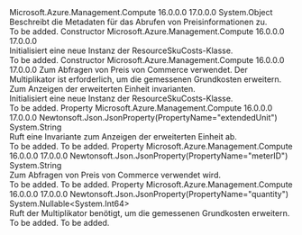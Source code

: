 <Type Name="ResourceSkuCosts" FullName="Microsoft.Azure.Management.Compute.Models.ResourceSkuCosts">
  <TypeSignature Language="C#" Value="public class ResourceSkuCosts" />
  <TypeSignature Language="ILAsm" Value=".class public auto ansi beforefieldinit ResourceSkuCosts extends System.Object" />
  <TypeSignature Language="DocId" Value="T:Microsoft.Azure.Management.Compute.Models.ResourceSkuCosts" />
  <TypeSignature Language="VB.NET" Value="Public Class ResourceSkuCosts" />
  <TypeSignature Language="F#" Value="type ResourceSkuCosts = class" />
  <AssemblyInfo>
    <AssemblyName>Microsoft.Azure.Management.Compute</AssemblyName>
    <AssemblyVersion>16.0.0.0</AssemblyVersion>
    <AssemblyVersion>17.0.0.0</AssemblyVersion>
  </AssemblyInfo>
  <Base>
    <BaseTypeName>System.Object</BaseTypeName>
  </Base>
  <Interfaces />
  <Docs>
    <summary>
            Beschreibt die Metadaten für das Abrufen von Preisinformationen zu.
            </summary>
    <remarks>To be added.</remarks>
  </Docs>
  <Members>
    <Member MemberName=".ctor">
      <MemberSignature Language="C#" Value="public ResourceSkuCosts ();" />
      <MemberSignature Language="ILAsm" Value=".method public hidebysig specialname rtspecialname instance void .ctor() cil managed" />
      <MemberSignature Language="DocId" Value="M:Microsoft.Azure.Management.Compute.Models.ResourceSkuCosts.#ctor" />
      <MemberSignature Language="VB.NET" Value="Public Sub New ()" />
      <MemberType>Constructor</MemberType>
      <AssemblyInfo>
        <AssemblyName>Microsoft.Azure.Management.Compute</AssemblyName>
        <AssemblyVersion>16.0.0.0</AssemblyVersion>
        <AssemblyVersion>17.0.0.0</AssemblyVersion>
      </AssemblyInfo>
      <Parameters />
      <Docs>
        <summary>
            Initialisiert eine neue Instanz der ResourceSkuCosts-Klasse.
            </summary>
        <remarks>To be added.</remarks>
      </Docs>
    </Member>
    <Member MemberName=".ctor">
      <MemberSignature Language="C#" Value="public ResourceSkuCosts (string meterID = null, Nullable&lt;long&gt; quantity = null, string extendedUnit = null);" />
      <MemberSignature Language="ILAsm" Value=".method public hidebysig specialname rtspecialname instance void .ctor(string meterID, valuetype System.Nullable`1&lt;int64&gt; quantity, string extendedUnit) cil managed" />
      <MemberSignature Language="DocId" Value="M:Microsoft.Azure.Management.Compute.Models.ResourceSkuCosts.#ctor(System.String,System.Nullable{System.Int64},System.String)" />
      <MemberSignature Language="VB.NET" Value="Public Sub New (Optional meterID As String = null, Optional quantity As Nullable(Of Long) = null, Optional extendedUnit As String = null)" />
      <MemberSignature Language="F#" Value="new Microsoft.Azure.Management.Compute.Models.ResourceSkuCosts : string * Nullable&lt;int64&gt; * string -&gt; Microsoft.Azure.Management.Compute.Models.ResourceSkuCosts" Usage="new Microsoft.Azure.Management.Compute.Models.ResourceSkuCosts (meterID, quantity, extendedUnit)" />
      <MemberType>Constructor</MemberType>
      <AssemblyInfo>
        <AssemblyName>Microsoft.Azure.Management.Compute</AssemblyName>
        <AssemblyVersion>16.0.0.0</AssemblyVersion>
        <AssemblyVersion>17.0.0.0</AssemblyVersion>
      </AssemblyInfo>
      <Parameters>
        <Parameter Name="meterID" Type="System.String" />
        <Parameter Name="quantity" Type="System.Nullable&lt;System.Int64&gt;" />
        <Parameter Name="extendedUnit" Type="System.String" />
      </Parameters>
      <Docs>
        <param name="meterID">Zum Abfragen von Preis von Commerce verwendet.</param>
        <param name="quantity">Der Multiplikator ist erforderlich, um die gemessenen Grundkosten erweitern.</param>
        <param name="extendedUnit">Zum Anzeigen der erweiterten Einheit invarianten.</param>
        <summary>
            Initialisiert eine neue Instanz der ResourceSkuCosts-Klasse.
            </summary>
        <remarks>To be added.</remarks>
      </Docs>
    </Member>
    <Member MemberName="ExtendedUnit">
      <MemberSignature Language="C#" Value="public string ExtendedUnit { get; }" />
      <MemberSignature Language="ILAsm" Value=".property instance string ExtendedUnit" />
      <MemberSignature Language="DocId" Value="P:Microsoft.Azure.Management.Compute.Models.ResourceSkuCosts.ExtendedUnit" />
      <MemberSignature Language="VB.NET" Value="Public ReadOnly Property ExtendedUnit As String" />
      <MemberSignature Language="F#" Value="member this.ExtendedUnit : string" Usage="Microsoft.Azure.Management.Compute.Models.ResourceSkuCosts.ExtendedUnit" />
      <MemberType>Property</MemberType>
      <AssemblyInfo>
        <AssemblyName>Microsoft.Azure.Management.Compute</AssemblyName>
        <AssemblyVersion>16.0.0.0</AssemblyVersion>
        <AssemblyVersion>17.0.0.0</AssemblyVersion>
      </AssemblyInfo>
      <Attributes>
        <Attribute>
          <AttributeName>Newtonsoft.Json.JsonProperty(PropertyName="extendedUnit")</AttributeName>
        </Attribute>
      </Attributes>
      <ReturnValue>
        <ReturnType>System.String</ReturnType>
      </ReturnValue>
      <Docs>
        <summary>
            Ruft eine Invariante zum Anzeigen der erweiterten Einheit ab.
            </summary>
        <value>To be added.</value>
        <remarks>To be added.</remarks>
      </Docs>
    </Member>
    <Member MemberName="MeterID">
      <MemberSignature Language="C#" Value="public string MeterID { get; }" />
      <MemberSignature Language="ILAsm" Value=".property instance string MeterID" />
      <MemberSignature Language="DocId" Value="P:Microsoft.Azure.Management.Compute.Models.ResourceSkuCosts.MeterID" />
      <MemberSignature Language="VB.NET" Value="Public ReadOnly Property MeterID As String" />
      <MemberSignature Language="F#" Value="member this.MeterID : string" Usage="Microsoft.Azure.Management.Compute.Models.ResourceSkuCosts.MeterID" />
      <MemberType>Property</MemberType>
      <AssemblyInfo>
        <AssemblyName>Microsoft.Azure.Management.Compute</AssemblyName>
        <AssemblyVersion>16.0.0.0</AssemblyVersion>
        <AssemblyVersion>17.0.0.0</AssemblyVersion>
      </AssemblyInfo>
      <Attributes>
        <Attribute>
          <AttributeName>Newtonsoft.Json.JsonProperty(PropertyName="meterID")</AttributeName>
        </Attribute>
      </Attributes>
      <ReturnValue>
        <ReturnType>System.String</ReturnType>
      </ReturnValue>
      <Docs>
        <summary>
            Zum Abfragen von Preis von Commerce verwendet wird.
            </summary>
        <value>To be added.</value>
        <remarks>To be added.</remarks>
      </Docs>
    </Member>
    <Member MemberName="Quantity">
      <MemberSignature Language="C#" Value="public Nullable&lt;long&gt; Quantity { get; }" />
      <MemberSignature Language="ILAsm" Value=".property instance valuetype System.Nullable`1&lt;int64&gt; Quantity" />
      <MemberSignature Language="DocId" Value="P:Microsoft.Azure.Management.Compute.Models.ResourceSkuCosts.Quantity" />
      <MemberSignature Language="VB.NET" Value="Public ReadOnly Property Quantity As Nullable(Of Long)" />
      <MemberSignature Language="F#" Value="member this.Quantity : Nullable&lt;int64&gt;" Usage="Microsoft.Azure.Management.Compute.Models.ResourceSkuCosts.Quantity" />
      <MemberType>Property</MemberType>
      <AssemblyInfo>
        <AssemblyName>Microsoft.Azure.Management.Compute</AssemblyName>
        <AssemblyVersion>16.0.0.0</AssemblyVersion>
        <AssemblyVersion>17.0.0.0</AssemblyVersion>
      </AssemblyInfo>
      <Attributes>
        <Attribute>
          <AttributeName>Newtonsoft.Json.JsonProperty(PropertyName="quantity")</AttributeName>
        </Attribute>
      </Attributes>
      <ReturnValue>
        <ReturnType>System.Nullable&lt;System.Int64&gt;</ReturnType>
      </ReturnValue>
      <Docs>
        <summary>
            Ruft der Multiplikator benötigt, um die gemessenen Grundkosten erweitern.
            </summary>
        <value>To be added.</value>
        <remarks>To be added.</remarks>
      </Docs>
    </Member>
  </Members>
</Type>
